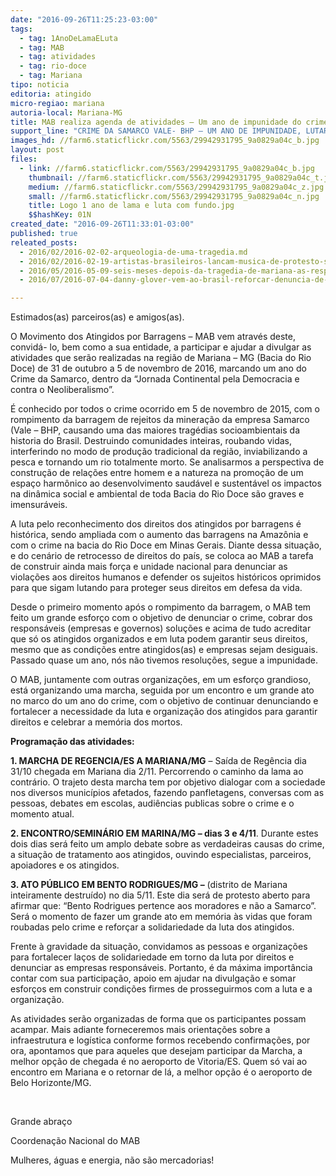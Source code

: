 ```yaml
---
date: "2016-09-26T11:25:23-03:00"
tags:
  - tag: 1AnoDeLamaELuta
  - tag: MAB
  - tag: atividades
  - tag: rio-doce
  - tag: Mariana
tipo: noticia
editoria: atingido
micro-regiao: mariana
autoria-local: Mariana-MG
title: MAB realiza agenda de atividades – Um ano de impunidade do crime da Samarco em Mariana (MG)
support_line: "CRIME DA SAMARCO VALE- BHP – UM ANO DE IMPUNIDADE, LUTAR E ORGANIZAR PARA OS DIREITOS CONSQUISTAR."
images_hd: //farm6.staticflickr.com/5563/29942931795_9a0829a04c_b.jpg
layout: post
files:
  - link: //farm6.staticflickr.com/5563/29942931795_9a0829a04c_b.jpg
    thumbnail: //farm6.staticflickr.com/5563/29942931795_9a0829a04c_t.jpg
    medium: //farm6.staticflickr.com/5563/29942931795_9a0829a04c_z.jpg
    small: //farm6.staticflickr.com/5563/29942931795_9a0829a04c_n.jpg
    title: Logo 1 ano de lama e luta com fundo.jpg
    $$hashKey: 01N
created_date: "2016-09-26T11:33:01-03:00"
published: true
releated_posts:
  - 2016/02/2016-02-02-arqueologia-de-uma-tragedia.md
  - 2016/02/2016-02-19-artistas-brasileiros-lancam-musica-de-protesto-sobre-mariana.md
  - 2016/05/2016-05-09-seis-meses-depois-da-tragedia-de-mariana-as-respostas-ainda-nao-foram-dadas.md
  - 2016/07/2016-07-04-danny-glover-vem-ao-brasil-reforcar-denuncia-de-golpe-contra-dilma.md

---
```

<p>Estimados(as) parceiros(as) e amigos(as).</p>

<p>O Movimento dos Atingidos por Barragens &ndash; MAB vem atrav&eacute;s deste, convid&aacute;- lo, bem como a sua entidade, a participar e ajudar a divulgar as atividades que ser&atilde;o realizadas na regi&atilde;o de Mariana &ndash; MG (Bacia do Rio Doce) de 31 de outubro a 5 de novembro de 2016, marcando um ano do Crime da Samarco, dentro da &ldquo;Jornada Continental pela Democracia e contra o Neoliberalismo&rdquo;.</p>

<p>&Eacute; conhecido por todos o crime ocorrido em 5 de novembro de 2015, com o rompimento da barragem de rejeitos da minera&ccedil;&atilde;o da empresa Samarco (Vale &ndash; BHP, causando uma das maiores trag&eacute;dias socioambientais da historia do Brasil. Destruindo comunidades inteiras, roubando vidas, interferindo no modo de produ&ccedil;&atilde;o tradicional da regi&atilde;o, inviabilizando a pesca e tornando um rio totalmente morto. Se analisarmos a perspectiva de constru&ccedil;&atilde;o de rela&ccedil;&otilde;es entre homem e a natureza na promo&ccedil;&atilde;o de um espa&ccedil;o harm&ocirc;nico ao desenvolvimento saud&aacute;vel e sustent&aacute;vel os impactos na din&acirc;mica social e ambiental de toda Bacia do Rio Doce s&atilde;o graves e imensur&aacute;veis.</p>

<p>A luta pelo reconhecimento dos direitos dos atingidos por barragens &eacute; hist&oacute;rica, sendo ampliada com o aumento das barragens na Amaz&ocirc;nia e com o crime na bacia do Rio Doce em Minas Gerais. Diante dessa situa&ccedil;&atilde;o, e do cen&aacute;rio de retrocesso de direitos do pa&iacute;s, se coloca ao MAB a tarefa de construir ainda mais for&ccedil;a e unidade nacional para denunciar as viola&ccedil;&otilde;es aos direitos humanos e defender os sujeitos hist&oacute;ricos oprimidos para que sigam lutando para proteger seus direitos em defesa da vida.</p>

<p>Desde o primeiro momento ap&oacute;s o rompimento da barragem, o MAB tem feito um grande esfor&ccedil;o com o objetivo de denunciar o crime, cobrar dos respons&aacute;veis (empresas e governos) solu&ccedil;&otilde;es e acima de tudo acreditar que s&oacute; os atingidos organizados e em luta podem garantir seus direitos, mesmo que as condi&ccedil;&otilde;es entre atingidos(as) e empresas sejam desiguais. Passado quase um ano, n&oacute;s n&atilde;o tivemos resolu&ccedil;&otilde;es, segue a impunidade.</p>

<p>O MAB, juntamente com outras organiza&ccedil;&otilde;es, em um esfor&ccedil;o grandioso, est&aacute; organizando uma marcha, seguida por um encontro e um grande ato no marco do um ano do crime, com o objetivo de continuar denunciando e fortalecer a necessidade da luta e organiza&ccedil;&atilde;o dos atingidos para garantir direitos e celebrar a mem&oacute;ria dos mortos.</p>

<p><strong>Programa&ccedil;&atilde;o das atividades:</strong></p>

<p><strong>1. MARCHA DE REGENCIA/ES A MARIANA/MG</strong>&nbsp;&ndash; Sa&iacute;da de Reg&ecirc;ncia dia 31/10 chegada em Mariana dia 2/11. Percorrendo o caminho da lama ao contr&aacute;rio. O trajeto desta marcha tem por objetivo dialogar com a sociedade nos diversos munic&iacute;pios afetados, fazendo panfletagens, conversas com as pessoas, debates em escolas, audi&ecirc;ncias publicas sobre o crime e o momento atual.</p>

<p><strong>2. ENCONTRO/SEMIN&Aacute;RIO EM MARINA/MG &ndash; dias 3 e 4/11</strong>. Durante estes dois dias ser&aacute; feito um amplo debate sobre as verdadeiras causas do crime, a situa&ccedil;&atilde;o de tratamento aos atingidos, ouvindo especialistas, parceiros, apoiadores e os atingidos.</p>

<p><strong>3. ATO P&Uacute;BLICO EM BENTO RODRIGUES/MG &ndash;</strong>&nbsp;(distrito de Mariana inteiramente destru&iacute;do) no dia 5/11. Este dia ser&aacute; de protesto aberto para afirmar que: &ldquo;Bento Rodrigues pertence aos moradores e n&atilde;o a Samarco&rdquo;. Ser&aacute; o momento de fazer um grande ato em mem&oacute;ria &agrave;s vidas que foram roubadas pelo crime e refor&ccedil;ar a solidariedade da luta dos atingidos.</p>

<p>Frente &agrave; gravidade da situa&ccedil;&atilde;o, convidamos as pessoas e organiza&ccedil;&otilde;es para fortalecer la&ccedil;os de solidariedade em torno da luta por direitos e denunciar as empresas respons&aacute;veis. Portanto, &eacute; da m&aacute;xima import&acirc;ncia contar com sua participa&ccedil;&atilde;o, apoio em ajudar na divulga&ccedil;&atilde;o e somar esfor&ccedil;os em construir condi&ccedil;&otilde;es firmes de prosseguirmos com a luta e a organiza&ccedil;&atilde;o.</p>

<p>As atividades ser&atilde;o organizadas de forma que os participantes possam acampar. Mais adiante forneceremos mais orienta&ccedil;&otilde;es sobre a infraestrutura e log&iacute;stica conforme formos recebendo confirma&ccedil;&otilde;es, por ora, apontamos que para aqueles que desejam participar da Marcha, a melhor op&ccedil;&atilde;o de chegada &eacute; no aeroporto de Vitoria/ES. Quem s&oacute; vai ao encontro em Mariana e o retornar de l&aacute;, a melhor op&ccedil;&atilde;o &eacute; o aeroporto de Belo Horizonte/MG.</p>

<p>&nbsp;</p>

<p>Grande abra&ccedil;o</p>

<p>Coordena&ccedil;&atilde;o Nacional do MAB</p>

<p>Mulheres, &aacute;guas e energia, n&atilde;o s&atilde;o mercadorias!</p>
